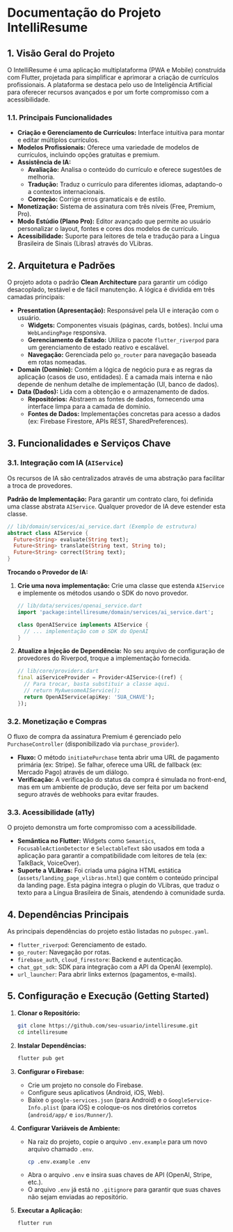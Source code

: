 # Documentação do Projeto IntelliResume

<!-- 
Este documento serve como uma fonte central de verdade para o projeto IntelliResume.
Ele é projetado para ser lido tanto por humanos quanto por assistentes de IA, 
fornecendo contexto claro sobre a arquitetura, funcionalidades e configuração do projeto.
-->

## 1. Visão Geral do Projeto

O IntelliResume é uma aplicação multiplataforma (PWA e Mobile) construída com Flutter, projetada para simplificar e aprimorar a criação de currículos profissionais. A plataforma se destaca pelo uso de Inteligência Artificial para oferecer recursos avançados e por um forte compromisso com a acessibilidade.

### 1.1. Principais Funcionalidades

*   **Criação e Gerenciamento de Currículos:** Interface intuitiva para montar e editar múltiplos currículos.
*   **Modelos Profissionais:** Oferece uma variedade de modelos de currículos, incluindo opções gratuitas e premium.
*   **Assistência de IA:**
    *   **Avaliação:** Analisa o conteúdo do currículo e oferece sugestões de melhoria.
    *   **Tradução:** Traduz o currículo para diferentes idiomas, adaptando-o a contextos internacionais.
    *   **Correção:** Corrige erros gramaticais e de estilo.
*   **Monetização:** Sistema de assinatura com três níveis (Free, Premium, Pro).
*   **Modo Estúdio (Plano Pro):** Editor avançado que permite ao usuário personalizar o layout, fontes e cores dos modelos de currículo.
*   **Acessibilidade:** Suporte para leitores de tela e tradução para a Língua Brasileira de Sinais (Libras) através do VLibras.

## 2. Arquitetura e Padrões

O projeto adota o padrão **Clean Architecture** para garantir um código desacoplado, testável e de fácil manutenção. A lógica é dividida em três camadas principais:

*   **Presentation (Apresentação):** Responsável pela UI e interação com o usuário.
    *   **Widgets:** Componentes visuais (páginas, cards, botões). Inclui uma `WebLandingPage` responsiva.
    *   **Gerenciamento de Estado:** Utiliza o pacote `flutter_riverpod` para um gerenciamento de estado reativo e escalável.
    *   **Navegação:** Gerenciada pelo `go_router` para navegação baseada em rotas nomeadas.
*   **Domain (Domínio):** Contém a lógica de negócio pura e as regras da aplicação (casos de uso, entidades). É a camada mais interna e não depende de nenhum detalhe de implementação (UI, banco de dados).
*   **Data (Dados):** Lida com a obtenção e o armazenamento de dados.
    *   **Repositórios:** Abstraem as fontes de dados, fornecendo uma interface limpa para a camada de domínio.
    *   **Fontes de Dados:** Implementações concretas para acesso a dados (ex: Firebase Firestore, APIs REST, SharedPreferences).

## 3. Funcionalidades e Serviços Chave

### 3.1. Integração com IA (`AIService`)

Os recursos de IA são centralizados através de uma abstração para facilitar a troca de provedores.

**Padrão de Implementação:**
Para garantir um contrato claro, foi definida uma classe abstrata `AIService`. Qualquer provedor de IA deve estender esta classe.

```dart
// lib/domain/services/ai_service.dart (Exemplo de estrutura)
abstract class AIService {
  Future<String> evaluate(String text);
  Future<String> translate(String text, String to);
  Future<String> correct(String text);
}
```

**Trocando o Provedor de IA:**
1.  **Crie uma nova implementação:** Crie uma classe que estenda `AIService` e implemente os métodos usando o SDK do novo provedor.
    ```dart
    // lib/data/services/openai_service.dart
    import 'package:intelliresume/domain/services/ai_service.dart';

    class OpenAIService implements AIService {
      // ... implementação com o SDK do OpenAI
    }
    ```
2.  **Atualize a Injeção de Dependência:** No seu arquivo de configuração de provedores do Riverpod, troque a implementação fornecida.
    ```dart
    // lib/core/providers.dart
    final aiServiceProvider = Provider<AIService>((ref) {
      // Para trocar, basta substituir a classe aqui.
      // return MyAwesomeAIService();
      return OpenAIService(apiKey: 'SUA_CHAVE');
    });
    ```

### 3.2. Monetização e Compras

O fluxo de compra da assinatura Premium é gerenciado pelo `PurchaseController` (disponibilizado via `purchase_provider`).

*   **Fluxo:** O método `initiatePurchase` tenta abrir uma URL de pagamento primária (ex: Stripe). Se falhar, oferece uma URL de fallback (ex: Mercado Pago) através de um diálogo.
*   **Verificação:** A verificação do status da compra é simulada no front-end, mas em um ambiente de produção, deve ser feita por um backend seguro através de webhooks para evitar fraudes.

### 3.3. Acessibilidade (a11y)

O projeto demonstra um forte compromisso com a acessibilidade.
*   **Semântica no Flutter:** Widgets como `Semantics`, `FocusableActionDetector` e `SelectableText` são usados em toda a aplicação para garantir a compatibilidade com leitores de tela (ex: TalkBack, VoiceOver).
*   **Suporte a VLibras:** Foi criada uma página HTML estática (`assets/landing_page_vlibras.html`) que contém o conteúdo principal da landing page. Esta página integra o plugin do VLibras, que traduz o texto para a Língua Brasileira de Sinais, atendendo à comunidade surda.

## 4. Dependências Principais

As principais dependências do projeto estão listadas no `pubspec.yaml`.

*   `flutter_riverpod`: Gerenciamento de estado.
*   `go_router`: Navegação por rotas.
*   `firebase_auth`, `cloud_firestore`: Backend e autenticação.
*   `chat_gpt_sdk`: SDK para integração com a API da OpenAI (exemplo).
*   `url_launcher`: Para abrir links externos (pagamentos, e-mails).

## 5. Configuração e Execução (Getting Started)

1.  **Clonar o Repositório:**
    ```bash
    git clone https://github.com/seu-usuario/intelliresume.git
    cd intelliresume
    ```
2.  **Instalar Dependências:**
    ```bash
    flutter pub get
    ```
3.  **Configurar o Firebase:**
    *   Crie um projeto no console do Firebase.
    *   Configure seus aplicativos (Android, iOS, Web).
    *   Baixe o `google-services.json` (para Android) e o `GoogleService-Info.plist` (para iOS) e coloque-os nos diretórios corretos (`android/app/` e `ios/Runner/`).

4.  **Configurar Variáveis de Ambiente:**
    *   Na raiz do projeto, copie o arquivo `.env.example` para um novo arquivo chamado `.env`.
        ```bash
        cp .env.example .env
        ```
    *   Abra o arquivo `.env` e insira suas chaves de API (OpenAI, Stripe, etc.).
    *   O arquivo `.env` já está no `.gitignore` para garantir que suas chaves não sejam enviadas ao repositório.

5.  **Executar a Aplicação:**
    ```bash
    flutter run
    ```
